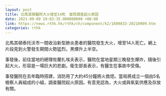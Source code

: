 ```yaml
---
layout: post
title: 北馬其頓醫院大火增至14死　當局調查起火原因
date: 2021-09-09 19:03:35.000000000 +08:00
link: https://news.rthk.hk/rthk/ch/component/k2/1609833-20210909.htm
categories: rthk
---
```


北馬其頓泰托沃市一間收治新型肺炎患者的醫院發生大火，增至14人死亡。網上片段見到火警發生期間火勢猛烈，黑煙升上半空。

事發後，前往當地的總理佐蘭扎埃夫表示，醫院在當地星期三晚發生爆炸，隨後引起大火，形容是一場巨大的悲劇。衛生部長表示，有醫生在事故中受傷。

事發醫院在去年臨時搭建，消防用了大約45分鐘將火救熄。當局將成立一個由5名檢察人員組成的小組，調查醫院起火原因。有意見認為，大火或與氧氣供應及存放有關。

